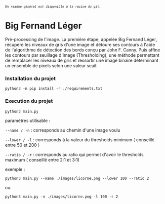 <sub>*`Un readme général est disponible à la racine du git.`*</sub>

# Big Fernand Léger

Pré-processing de l'image. La première étape, appelée Big Fernand Léger, récupère les niveaux de gris d'une image et détoure ses contours à l'aide de l'algorithme de détection des bords conçu par John F. Canny. Puis affine les contours par seuillage d'image (Thresholding), une méthode permettant de remplacer les niveaux de gris et ressortir une image binaire déterminant un ensemble de pixels selon une valeur seuil.


### Installation du projet

`python3 -m pip install -r ./requirements.txt`

### Execution du projet

`python3 main.py`

paramètres utilisable :

`--name / -n` : corresponds au chemin d'une image voulu

`--lower / -l` : corresponds à la valeur du thresholds minimum ( conseillé entre 50 et 200 )

`--ratio / -r` : corresponds au ratio qui permet d'avoir le thresholds maximum ( conseillé entre 2:1 et 3:1)

exemple :

`python3 main.py --name ./images/licorne.png --lower 100 --ratio 2`

ou 

`python3 main.py -n ./images/licorne.png -l 100 -r 2`
